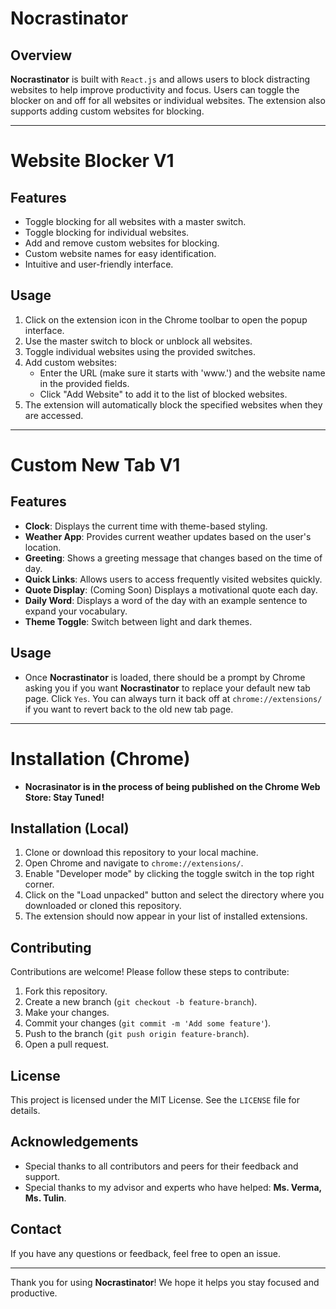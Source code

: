 # Nocrastinator

## Overview
**Nocrastinator** is built with `React.js` and allows users to block distracting websites to help improve productivity and focus. Users can toggle the blocker on and off for all websites or individual websites. The extension also supports adding custom websites for blocking.

---
# Website Blocker V1
## Features
- Toggle blocking for all websites with a master switch.
- Toggle blocking for individual websites.
- Add and remove custom websites for blocking.
- Custom website names for easy identification.
- Intuitive and user-friendly interface.

## Usage
1. Click on the extension icon in the Chrome toolbar to open the popup interface.
2. Use the master switch to block or unblock all websites.
3. Toggle individual websites using the provided switches.
4. Add custom websites:
   - Enter the URL (make sure it starts with 'www.') and the website name in the provided fields.
   - Click "Add Website" to add it to the list of blocked websites.
5. The extension will automatically block the specified websites when they are accessed.

---
# Custom New Tab V1
## Features
- **Clock**: Displays the current time with theme-based styling.
- **Weather App**: Provides current weather updates based on the user's location.
- **Greeting**: Shows a greeting message that changes based on the time of day.
- **Quick Links**: Allows users to access frequently visited websites quickly.
- **Quote Display**: (Coming Soon) Displays a motivational quote each day.
- **Daily Word**: Displays a word of the day with an example sentence to expand your vocabulary.
- **Theme Toggle**: Switch between light and dark themes.

## Usage
- Once **Nocrastinator** is loaded, there should be a prompt by Chrome asking you if you want **Nocrastinator** to replace your default new tab page. Click `Yes`. You can always turn it back off at `chrome://extensions/` if you want to revert back to the old new tab page. 

---

# Installation (Chrome)
- **Nocrasinator is in the process of being published on the Chrome Web Store: Stay Tuned!**

## Installation (Local)
1. Clone or download this repository to your local machine.
2. Open Chrome and navigate to `chrome://extensions/`.
3. Enable "Developer mode" by clicking the toggle switch in the top right corner.
4. Click on the "Load unpacked" button and select the directory where you downloaded or cloned this repository.
5. The extension should now appear in your list of installed extensions.

## Contributing
Contributions are welcome! Please follow these steps to contribute:
1. Fork this repository.
2. Create a new branch (`git checkout -b feature-branch`).
3. Make your changes.
4. Commit your changes (`git commit -m 'Add some feature'`).
5. Push to the branch (`git push origin feature-branch`).
6. Open a pull request.

## License
This project is licensed under the MIT License. See the `LICENSE` file for details.

## Acknowledgements
- Special thanks to all contributors and peers for their feedback and support.
- Special thanks to my advisor and experts who have helped: **Ms. Verma, Ms. Tulin**.

## Contact
If you have any questions or feedback, feel free to open an issue.

---

Thank you for using **Nocrastinator**! We hope it helps you stay focused and productive.
